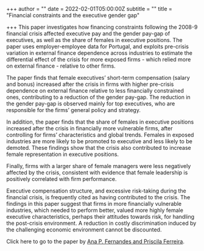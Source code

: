 +++
author = ""
date = 2022-02-01T05:00:00Z
subtitle = ""
title = "Financial constraints and the executive gender gap"

+++
This paper investigates how financing constraints following the 2008-9 financial crisis affected executive pay and the gender pay-gap of executives, as well as the share of females in executive positions. The paper uses employer-employee data for Portugal, and exploits pre-crisis variation in external finance dependence across industries to estimate the differential effect of the crisis for more exposed firms - which relied more on external finance - relative to other firms.

The paper finds that female executives’ short-term compensation (salary and bonus) increased after the crisis in firms with higher pre-crisis dependence on external finance relative to less financially constrained ones, contributing to a reduction of the gender pay-gap. The reduction in the gender pay-gap is observed mainly for top executives, who are responsible for the firms’ general policy and strategy.

In addition, the paper finds that the share of females in executive positions increased after the crisis in financially more vulnerable firms, after controlling for firms’ characteristics and global trends. Females in exposed industries are more likely to be promoted to executive and less likely to be demoted. These findings show that the crisis also contributed to increase female representation in executive positions.

Finally, firms with a larger share of female managers were less negatively affected by the crisis, consistent with evidence that female leadership is positively correlated with firm performance.

Executive compensation structure, and excessive risk-taking during the financial crisis, is frequently cited as having contributed to the crisis. The findings in this paper suggest that firms in more financially vulnerable industries, which needed to perform better, valued more highly female executive characteristics, perhaps their attitudes towards risk, for handling the post-crisis environment. A reduction in costly discrimination induced by the challenging economic environment cannot be discounted.

Click here to go to the paper by [Ana P. Fernandes and Priscila Ferreira](https://www.sciencedirect.com/science/article/abs/pii/S016726812100439X?via%3Dihub).